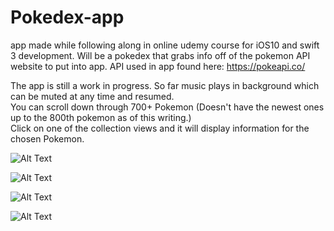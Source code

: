 # Pokedex-app
app made while following along in online udemy course for iOS10 and swift 3 development. Will be a pokedex that grabs info off of the pokemon API website to put into app. 
API used in app found here: https://pokeapi.co/  

The app is still a work in progress. So far music plays in background which can be muted at any time and resumed.  
You can scroll down through 700+ Pokemon (Doesn't have the newest ones up to the 800th pokemon as of this writing.)  
Click on one of the collection views and it will display information for the chosen Pokemon.

![Alt Text](https://github.com/Brandon9721/Pokedex-app/blob/master/AppJustOpened.png)  

![Alt Text](https://github.com/Brandon9721/Pokedex-app/blob/master/ViewInformation.png)  

![Alt Text](https://github.com/Brandon9721/Pokedex-app/blob/master/ScrollDownListAndMusicPlayerShutoff.png)  

![Alt Text](SearchFunction.png)
